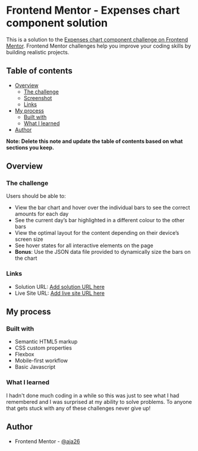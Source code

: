 # Frontend Mentor - Expenses chart component solution

This is a solution to the [Expenses chart component challenge on Frontend Mentor](https://www.frontendmentor.io/challenges/expenses-chart-component-e7yJBUdjwt). Frontend Mentor challenges help you improve your coding skills by building realistic projects. 

## Table of contents

- [Overview](#overview)
  - [The challenge](#the-challenge)
  - [Screenshot](#screenshot)
  - [Links](#links)
- [My process](#my-process)
  - [Built with](#built-with)
  - [What I learned](#what-i-learned)
- [Author](#author)

**Note: Delete this note and update the table of contents based on what sections you keep.**

## Overview

### The challenge

Users should be able to:

- View the bar chart and hover over the individual bars to see the correct amounts for each day
- See the current day’s bar highlighted in a different colour to the other bars
- View the optimal layout for the content depending on their device’s screen size
- See hover states for all interactive elements on the page
- **Bonus**: Use the JSON data file provided to dynamically size the bars on the chart

### Links

- Solution URL: [Add solution URL here](https://github.com/aja26/Expenses-chart-component-HTML-Flexbox-and-basic-JS-Frontend-Mentor-)
- Live Site URL: [Add live site URL here](https://singular-rolypoly-8bf14f.netlify.app/)

## My process

### Built with

- Semantic HTML5 markup
- CSS custom properties
- Flexbox
- Mobile-first workflow
- Basic Javascript

### What I learned

I hadn't done much coding in a while so this was just to see what I had remembered and I was surprised at my ability to solve problems. 
To anyone that gets stuck with any of these challenges never give up!


## Author

- Frontend Mentor - [@aja26](https://www.frontendmentor.io/profile/aja26)


